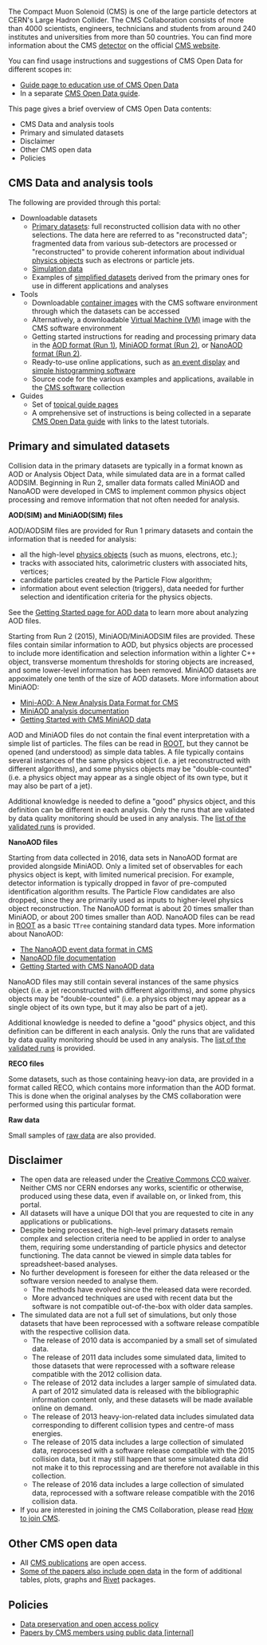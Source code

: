 The Compact Muon Solenoid (CMS) is one of the large particle detectors at CERN's Large Hadron Collider. The CMS Collaboration consists of more than 4000 scientists, engineers, technicians and students from around 240 institutes and universities from more than 50 countries. You can find more information about the CMS [detector](https://cms.cern/detector) on the official [CMS website](https://cms.cern).

You can find usage instructions and suggestions of CMS Open Data for different scopes in:

* [Guide page to education use of CMS Open Data](/docs/cms-guide-for-education)
* In a separate [CMS Open Data guide](https://cms-opendata-guide.web.cern.ch/).

This page gives a brief overview of CMS Open Data contents:

- [<a name="cms-data">CMS Data and analysis tools</a>](#cms-data-and-analysis-tools)
- [<a name="primary">Primary and simulated datasets</a>](#primary-and-simulated-datasets)
- [<a name="disclaimer">Disclaimer</a>](#disclaimer)
- [<a name="other">Other CMS open data</a>](#other-cms-open-data)
- [<a name="policies">Policies</a>](#policies)

## <a name="cms-data">CMS Data and analysis tools</a>

The following are provided through this portal:

* Downloadable datasets
    * [Primary datasets](/search?page=1&size=20&subtype=Collision&type=Dataset&experiment=CMS): full reconstructed collision data with no other selections. The data here are referred to as "reconstructed data"; fragmented data from various sub-detectors are processed or "reconstructed" to provide coherent information about individual [physics objects](/docs/cms-physics-objects-2015) such as electrons or particle jets.
    * [Simulation data](/search?page=1&size=20&subtype=Simulated&type=Dataset&experiment=CMS)
    * Examples of [simplified datasets](/search?page=1&size=20&subtype=Derived&type=Dataset&experiment=CMS) derived from the primary ones for use in different applications and analyses
* Tools
    * Downloadable [container images](/docs/cms-guide-docker) with the CMS software environment through which the datasets can be accessed
    * Alternatively, a downloadable [Virtual Machine (VM)](https://opendata.cern.ch/search?page=1&size=20&tags=VM&experiment=CMS) image with the CMS software environment
    * Getting started instructions for reading and processing primary data in the [AOD format (Run 1)](/docs/cms-getting-started-aod), [MiniAOD format (Run 2)](/docs/cms-getting-started-miniaod), or [NanoAOD format (Run 2)](/docs/cms-getting-started-nanoaod).
    * Ready-to-use online applications, such as [an event display](/visualise/events/cms) and [simple histogramming software](/visualise/histograms/cms)
    * Source code for the various examples and applications, available in the [CMS software](/search?page=1&size=20&q=&type=Software&experiment=CMS) collection
* Guides
    * Set of [topical guide pages](http://opendata.cern.ch/search?page=1&size=20&q=&subtype=Guide&type=Documentation&experiment=CMS)
    * A omprehensive set of instructions is being collected in a separate [CMS Open Data guide](https://cms-opendata-guide.web.cern.ch/) with links to the latest tutorials.

## <a name="primary">Primary and simulated datasets</a>

Collision data in the primary datasets are typically in a format known as AOD or Analysis Object Data, while simulated data are in a format called AODSIM. Beginning in Run 2, smaller
data formats called MiniAOD and NanoAOD were developed in CMS to implement common physics object processing and remove information that not often needed for analysis.

**AOD(SIM) and MiniAOD(SIM) files**

AOD/AODSIM files are provided for Run 1 primary datasets and contain the information that is needed for analysis:

* all the high-level [physics objects](/docs/cms-physics-objects-2015) (such as muons, electrons, etc.);
* tracks with associated hits, calorimetric clusters with associated hits, vertices;
* candidate particles created by the Particle Flow algorithm;
* information about event selection (triggers), data needed for further selection and identification criteria for the physics objects.

See the [Getting Started page for AOD data](/docs/cms-getting-started-aod) to learn more about analyzing AOD files.

Starting from Run 2 (2015), MiniAOD/MiniAODSIM files are provided. These files contain similar information to AOD, but physics objects are processed to include more
identification and selection information within a lighter C++ object, transverse momentum thresholds for storing objects are increased,
and some lower-level information has been removed.
MiniAOD datasets are appoximately one tenth of the size of AOD datasets. More information about MiniAOD:

* [Mini-AOD: A New Analysis Data Format for CMS](https://doi.org/10.1088/1742-6596/664/7/072052)
* [MiniAOD analysis documentation](https://twiki.cern.ch/twiki/bin/view/CMSPublic/WorkBookMiniAOD2015)
* [Getting Started with CMS MiniAOD data](/docs/cms-getting-started-miniaod)

AOD and MiniAOD files do not contain the final event interpretation with a simple list of particles.
The files can be read in [ROOT](http://root.cern.ch/), but they cannot be opened (and understood) as simple data tables.
A file typically contains several instances of the same physics object
(i.e. a jet reconstructed with different algorithms), and some physics objects may be "double-counted" (i.e. a physics object may appear as a single object of its own type, but
it may also be part of a jet).

Additional knowledge is needed to define a "good" physics object, and this definition can be different in each analysis.
Only the runs that are validated by data quality monitoring should be used in any analysis.
The [list of the validated runs](/search?page=1&size=20&q=&type=Environment&subtype=Validation) is provided.

**NanoAOD files**

Starting from data collected in 2016, data sets in NanoAOD format are provided alongside MiniAOD.
Only a limited set of observables for each physics object is kept, with limited numerical precision.
For example, detector information is typically dropped in favor of pre-computed identification algorithm results.
The Particle Flow candidates are also dropped, since they are primarily used as inputs to higher-level physics object
reconstruction. The NanoAOD format is about 20 times smaller than MiniAOD, or about 200 times smaller than AOD.
NanoAOD files can be read in [ROOT](http://root.cern.ch) as a basic `TTree` containing standard data types.
More information about NanoAOD:

* [The NanoAOD event data format in CMS](https://doi.org/10.1088/1742-6596/1525/1/012038)
* [NanoAOD file documentation](https://twiki.cern.ch/twiki/bin/view/CMSPublic/WorkBookNanoAOD)
* [Getting Started with CMS NanoAOD data](/docs/cms-getting-started-nanoaod)

NanoAOD files may still contain several instances of the same physics object
(i.e. a jet reconstructed with different algorithms), and some physics objects may be "double-counted" (i.e. a physics object may appear as a single object of its own type, but
it may also be part of a jet).

Additional knowledge is needed to define a "good" physics object, and this definition can be different in each analysis.
Only the runs that are validated by data quality monitoring should be used in any analysis.
The [list of the validated runs](/search?page=1&size=20&q=&type=Environment&subtype=Validation) is provided.

**RECO files**

Some datasets, such as those containing heavy-ion data, are provided in a format called RECO, which contains more information than the AOD format.
This is done when the original analyses by the CMS collaboration were performed using this particular format.

**Raw data**

Small samples of [raw data](/search?page=1&size=20&q=&experiment=CMS&file_type=raw) are also provided.

## <a name="disclaimer">Disclaimer</a>

* The open data are released under the [Creative Commons CC0 waiver](http://creativecommons.org/publicdomain/zero/1.0/). Neither CMS nor CERN endorses any works, scientific or otherwise, produced using these data, even if available on, or linked from, this portal.
* All datasets will have a unique DOI that you are requested to cite in any applications or publications.
* Despite being processed, the high-level primary datasets remain complex and selection criteria need to be applied in order to analyse them, requiring some understanding of particle physics and detector functioning. The data cannot be viewed in simple data tables for spreadsheet-based analyses.
* No further development is foreseen for either the data released or the software version needed to analyse them.
    * The methods have evolved since the released data were recorded.
    * More advanced techniques are used with recent data but the software is not compatible out-of-the-box with older data samples.
* The simulated data are not a full set of simulations, but only those datasets that have been reprocessed with a software release compatible with the respective collision data.
    * The release of 2010 data is accompanied by a small set of simulated data.
    * The release of 2011 data includes some simulated data, limited to those datasets that were reprocessed with a software release compatible with the 2012 collision data.
    * The release of 2012 data includes a larger sample of simulated data. A part of 2012 simulated data is released with the bibliographic information content only, and these datasets will be made available online on demand.
    * The release of 2013 heavy-ion-related data includes simulated data corresponding to different collision types and centre-of mass energies.
    * The release of 2015 data includes a large collection of simulated data, reprocessed with a software release compatible with the 2015 collision data, but it may still happen that some simulated data did not make it to this reprocessing and are therefore not available in this collection.
    * The release of 2016 data includes a large collection of simulated data, reprocessed with a software release compatible with the 2016 collision data.
* If you are interested in joining the CMS Collaboration, please read [How to join CMS](https://cms.cern/collaboration/how-join-cms).

## <a name="other">Other CMS open data</a>

* All [CMS publications](https://cms-results-search.web.cern.ch/) are open access.
* [Some of the papers also include open data](https://www.hepdata.net/search/?q=&collaboration=CMS) in the form of additional tables, plots, graphs and [Rivet](https://rivet.hepforge.org/) packages.

## <a name="policies">Policies</a>

* [Data preservation and open access policy](/record/415)
* [Papers by CMS members using public data [internal]](https://cms-docdb.cern.ch/cgi-bin/DocDB/ShowDocument?docid=14372)